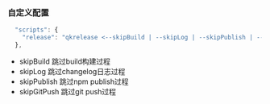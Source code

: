### 自定义配置

```js
  "scripts": {
    "release": "qkrelease <--skipBuild | --skipLog | --skipPublish | --skipGitPush>"
  },
```

- skipBuild 跳过build构建过程
- skipLog 跳过changelog日志过程
- skipPublish 跳过npm publish过程
- skipGitPush 跳过git push过程
